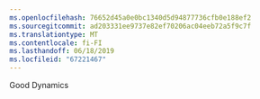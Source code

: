 ```yaml
---
ms.openlocfilehash: 76652d45a0e0bc1340d5d94877736cfb0e188ef2
ms.sourcegitcommit: ad203331ee9737e82ef70206ac04eeb72a5f9c7f
ms.translationtype: MT
ms.contentlocale: fi-FI
ms.lasthandoff: 06/18/2019
ms.locfileid: "67221467"
---
```

Good Dynamics